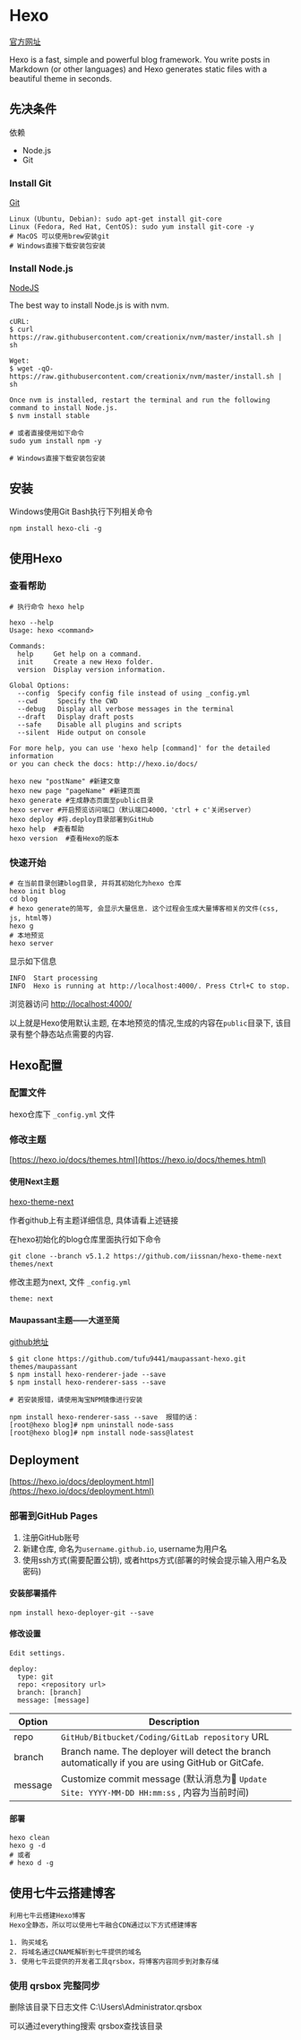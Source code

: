 # Hexo

[官方网址](https://hexo.io/docs/)

Hexo is a fast, simple and powerful blog framework. You write posts in Markdown (or other languages) and Hexo generates static files with a beautiful theme in seconds.

## 先决条件

依赖

* Node.js
* Git

### Install Git

[Git](https://git-scm.com/)

```shell
Linux (Ubuntu, Debian): sudo apt-get install git-core
Linux (Fedora, Red Hat, CentOS): sudo yum install git-core -y
# MacOS 可以使用brew安装git
# Windows直接下载安装包安装
```

### Install Node.js

[NodeJS](https://nodejs.org/en/)

The best way to install Node.js is with nvm.

```shell
cURL:
$ curl https://raw.githubusercontent.com/creationix/nvm/master/install.sh | sh

Wget:
$ wget -qO- https://raw.githubusercontent.com/creationix/nvm/master/install.sh | sh

Once nvm is installed, restart the terminal and run the following command to install Node.js.
$ nvm install stable

# 或者直接使用如下命令
sudo yum install npm -y

# Windows直接下载安装包安装
```

## 安装

Windows使用Git Bash执行下列相关命令

```shell
npm install hexo-cli -g
```

## 使用Hexo

### 查看帮助

```shell
# 执行命令 hexo help

hexo --help
Usage: hexo <command>

Commands:
  help     Get help on a command.
  init     Create a new Hexo folder.
  version  Display version information.

Global Options:
  --config  Specify config file instead of using _config.yml
  --cwd     Specify the CWD
  --debug   Display all verbose messages in the terminal
  --draft   Display draft posts
  --safe    Disable all plugins and scripts
  --silent  Hide output on console

For more help, you can use 'hexo help [command]' for the detailed information
or you can check the docs: http://hexo.io/docs/
```

```shell
hexo new "postName" #新建文章
hexo new page "pageName" #新建页面
hexo generate #生成静态页面至public目录
hexo server #开启预览访问端口（默认端口4000，'ctrl + c'关闭server）
hexo deploy #将.deploy目录部署到GitHub
hexo help  #查看帮助
hexo version  #查看Hexo的版本
```

### 快速开始

```shell
# 在当前目录创建blog目录, 并将其初始化为hexo 仓库
hexo init blog
cd blog
# hexo generate的简写, 会显示大量信息. 这个过程会生成大量博客相关的文件(css, js, html等)
hexo g
# 本地预览
hexo server
```

显示如下信息

```shell
INFO  Start processing
INFO  Hexo is running at http://localhost:4000/. Press Ctrl+C to stop.
```

浏览器访问 [http://localhost:4000/](http://localhost:4000/)

以上就是Hexo使用默认主题, 在本地预览的情况,生成的内容在`public`目录下, 该目录有整个静态站点需要的内容.

## Hexo配置

### 配置文件

hexo仓库下 `_config.yml` 文件

### 修改主题

[https://hexo.io/docs/themes.html](https://hexo.io/docs/themes.html)

#### 使用Next主题

[hexo-theme-next](https://github.com/iissnan/hexo-theme-next)

作者github上有主题详细信息, 具体请看上述链接

在hexo初始化的blog仓库里面执行如下命令

```shell
git clone --branch v5.1.2 https://github.com/iissnan/hexo-theme-next themes/next
```

修改主题为next, 文件 `_config.yml`

    theme: next

#### Maupassant主题——大道至简

[github地址](https://github.com/tufu9441/maupassant-hexo)

```shell
$ git clone https://github.com/tufu9441/maupassant-hexo.git themes/maupassant
$ npm install hexo-renderer-jade --save
$ npm install hexo-renderer-sass --save

# 若安装报错，请使用淘宝NPM镜像进行安装

npm install hexo-renderer-sass --save  报错的话：
[root@hexo blog]# npm uninstall node-sass
[root@hexo blog]# npm install node-sass@latest
```

## Deployment

[https://hexo.io/docs/deployment.html](https://hexo.io/docs/deployment.html)

### 部署到GitHub Pages

1. 注册GitHub账号
2. 新建仓库, 命名为`username.github.io`, username为用户名
3. 使用ssh方式(需要配置公钥), 或者https方式(部署的时候会提示输入用户名及密码)

#### 安装部署插件

```shell
npm install hexo-deployer-git --save
```

#### 修改设置

```shell
Edit settings.

deploy:
  type: git
  repo: <repository url>
  branch: [branch]
  message: [message]
```

Option | Description
-------|------------
repo | `GitHub/Bitbucket/Coding/GitLab repository` URL
branch | Branch name. The deployer will detect the branch automatically if you are using GitHub or GitCafe.
message | Customize commit message (默认消息为 `Update Site: YYYY-MM-DD HH:mm:ss` , 内容为当前时间)

#### 部署

```shell
hexo clean
hexo g -d
# 或者
# hexo d -g
```

## 使用七牛云搭建博客

    利用七牛云搭建Hexo博客
    Hexo全静态，所以可以使用七牛融合CDN通过以下方式搭建博客

    1. 购买域名
    2. 将域名通过CNAME解析到七牛提供的域名
    3. 使用七牛云提供的开发者工具qrsbox，将博客内容同步到对象存储

### 使用 qrsbox  完整同步

删除该目录下日志文件
C:\Users\Administrator\.qrsbox

可以通过everything搜索 qrsbox查找该目录
